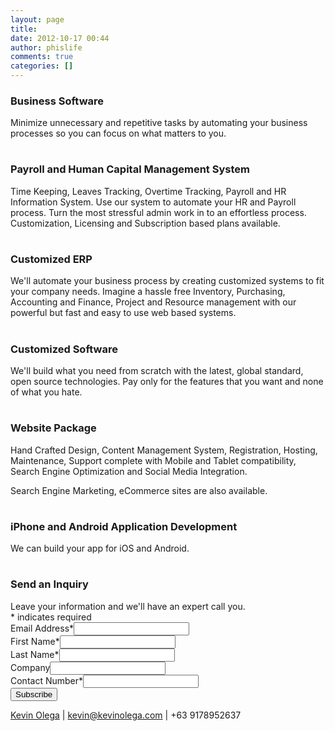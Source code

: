 ```yaml
---
layout: page
title: 
date: 2012-10-17 00:44
author: phislife
comments: true
categories: []
---
```

<div>
<h3>Business Software</h3>
Minimize unnecessary and repetitive tasks by automating your business processes so you can focus on what matters to you.

</div>
<div>
<h1></h1>
<h3></h3>
<h3></h3>
<h3>Payroll and Human Capital Management System</h3>
Time Keeping, Leaves Tracking, Overtime Tracking, Payroll and HR Information System. Use our system to automate your HR and Payroll process. Turn the most stressful admin work in to an effortless process. Customization, Licensing and Subscription based plans available.

</div>
<div>
<div>
<h1></h1>
<h3></h3>
<h3></h3>
<h3>Customized ERP</h3>
We'll automate your business process by creating customized systems to fit your company needs. Imagine a hassle free Inventory, Purchasing, Accounting and Finance, Project and Resource management with our powerful but fast and easy to use web based systems.

</div>
<div>
<div>
<h1></h1>
<h3></h3>
<h3></h3>
<h3>Customized Software</h3>
We'll build what you need from scratch with the latest, global standard, open source technologies. Pay only for the features that you want and none of what you hate.

</div>
<div>
<div>
<div>
<h1></h1>
<h3></h3>
<h3></h3>
<h3>Website Package</h3>
Hand Crafted Design, Content Management System, Registration, Hosting, Maintenance, Support complete with Mobile and Tablet compatibility, Search Engine Optimization and Social Media Integration.

</div>
<div>

Search Engine Marketing, eCommerce sites are also available.

</div>
</div>
<div>
<div>
<h1></h1>
<h3></h3>
<h3></h3>
<h3>iPhone and Android Application Development</h3>
We can build your app for iOS and Android.

</div>
<div>
<div>
<h1></h1>
<h3></h3>
<h3></h3>
<h3>Send an Inquiry</h3>
Leave your information and we'll have an expert call you.
<div id="mc_embed_signup"><form id="mc-embedded-subscribe-form" action="http://minimalchanges.us2.list-manage.com/subscribe/post?u=d19df5bc736718ff686440cd3&amp;id=51442b5b8c" method="post" name="mc-embedded-subscribe-form" target="_blank">
<div>* indicates required</div>
<div><label for="mce-EMAIL">Email Address*</label><input id="mce-EMAIL" type="email" name="EMAIL" value="" /></div>
<div><label for="mce-FNAME">First Name*</label><input id="mce-FNAME" type="text" name="FNAME" value="" /></div>
<div><label for="mce-LNAME">Last Name*</label><input id="mce-LNAME" type="text" name="LNAME" value="" /></div>
<div><label for="mce-MMERGE3">Company</label><input id="mce-MMERGE3" type="text" name="MMERGE3" value="" /></div>
<div><label for="mce-MMERGE4">Contact Number*</label><input id="mce-MMERGE4" type="text" name="MMERGE4" value="" /></div>
<div id="mce-responses"></div>
<div><input id="mc-embedded-subscribe" type="submit" name="subscribe" value="Subscribe" /></div>
</form></div>
<a href="http://kevinolega.com/kevinolega.com">Kevin Olega</a> | <a href="mailto:kevin@kevinolega.com">kevin@kevinolega.com</a> | +63 9178952637</div>
</div>
</div>
</div>
</div>
</div>
